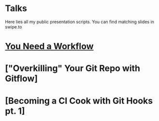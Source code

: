 # Talks

Here lies all my public presentation scripts. You can find matching slides in swipe.to

# [You Need a Workflow](https://github.com/theonestep4/talks/blob/master/Getting%20Less%20Distracted%20with%20Productivity%20Tools.md)

# ["Overkilling" Your Git Repo with Gitflow]

# [Becoming a CI Cook with Git Hooks pt. 1]
